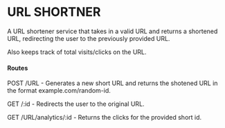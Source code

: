 # URL SHORTNER

A URL shortener service that takes in a valid URL and returns a shortened URL, redirecting the user to the previously provided URL.

Also keeps track of total visits/clicks on the URL.

#### Routes

POST /URL - Generates a new short URL and returns the shotened URL in the format example.com/random-id.

GET /:id - Redirects the user to the original URL.

GET /URL/analytics/:id - Returns the clicks for the provided short id.
